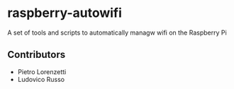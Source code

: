 # raspberry-autowifi
A set of tools and scripts to automatically managw wifi on the Raspberry Pi

## Contributors

 - Pietro Lorenzetti
 - Ludovico Russo
